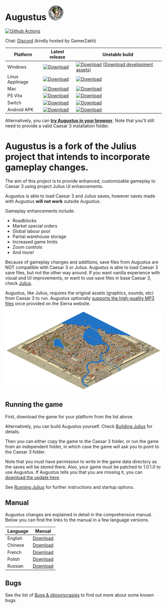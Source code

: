 # Augustus ![](res/julius_48.png)

[![Github Actions](https://github.com/Keriew/augustus/workflows/Build%20Augustus/badge.svg)](https://github.com/Keriew/Augustus/actions)

Chat: [Discord](http://www.discord.gg/GamerZakh) (kindly hosted by GamerZakh)

  
| Platform | Latest release | Unstable build |
|----------|----------------|----------------|
| Windows  | [![Download](https://augustus.josecadete.net/badge/release/windows.svg)](https://augustus.josecadete.net/download/latest/release/windows) | [![Download](https://augustus.josecadete.net/badge/development/windows.svg)](https://augustus.josecadete.net/download/latest/development/windows)  [(Download development assets)](https://augustus.josecadete.net/download/latest/development/assets) | 
| Linux AppImage | [![Download](https://augustus.josecadete.net/badge/release/linux-appimage.svg)](https://augustus.josecadete.net/download/latest/release/linux-appimage) | [![Download](https://augustus.josecadete.net/badge/development/linux-appimage.svg)](https://augustus.josecadete.net/download/latest/development/linux-appimage)
| Mac | [![Download](https://augustus.josecadete.net/badge/release/mac.svg)](https://augustus.josecadete.net/download/latest/release/mac) | [![Download](https://augustus.josecadete.net/badge/development/mac.svg)](https://augustus.josecadete.net/download/latest/development/mac) |
| PS Vita | [![Download](https://augustus.josecadete.net/badge/release/vita.svg)](https://augustus.josecadete.net/download/latest/release/vita)| [![Download](https://augustus.josecadete.net/badge/development/vita.svg)](https://augustus.josecadete.net/download/latest/development/vita) |
| Switch |  [![Download](https://augustus.josecadete.net/badge/release/switch.svg)](https://augustus.josecadete.net/download/latest/release/switch) | [![Download](https://augustus.josecadete.net/badge/development/switch.svg)](https://augustus.josecadete.net/download/latest/development/switch) |
| Android APK |  [![Download](https://augustus.josecadete.net/badge/release/android.svg)](https://augustus.josecadete.net/download/latest/release/android) | [![Download](https://augustus.josecadete.net/badge/development/android.svg)](https://augustus.josecadete.net/download/latest/development/android) |


Alternatively, you can [**try Augustus in your browser**](https://augustus.josecadete.net/play/). Note that you'll still need to provide a valid Caesar 3 installation folder.


Augustus is a fork of the Julius project that intends to incorporate gameplay changes.
=======
The aim of this project is to provide enhanced, customizable gameplay to Caesar 3 using project Julius UI enhancements.

Augustus is able to load Caesar 3 and Julius saves, however saves made with Augustus **will not work** outside Augustus.

Gameplay enhancements include:
- Roadblocks
- Market special orders
- Global labour pool
- Partial warehouse storage
- Increased game limits
- Zoom controls
- And more!

Because of gameplay changes and additions, save files from Augustus are NOT compatible with Caesar 3 or Julius. Augustus is able to load Caesar 3 save files, but not the other way around. If you want vanilla experience with visual and UI improvements, or want to use save files in base Caesar 3, check [Julius](https://github.com/bvschaik/julius).

Augustus, like Julius, requires the original assets (graphics, sounds, etc) from Caesar 3 to run. Augustus optionally [supports the high-quality MP3 files](https://github.com/bvschaik/julius/wiki/MP3-Support) once provided on the Sierra website.

[![](doc/main-image.png)](https://ppb.chymera.eu/fefa2d.png)

## Running the game

First, download the game for your platform from the list above.

Alternatively, you can build Augustus yourself. Check [Building Julius](doc/BUILDING.md)
for details.

Then you can either copy the game to the Caesar 3 folder, or run the game from an independent
folder, in which case the game will ask you to point to the Caesar 3 folder.

Note that you must have permission to write in the game data directory as the saves will be
stored there. Also, your game must be patched to 1.0.1.0 to use Augustus. If Augustus tells you that
you are missing it, you can [download the update here](https://github.com/bvschaik/julius/wiki/Patches).

See [Running Julius](https://github.com/bvschaik/julius/wiki/Running-Julius) for further instructions and startup options.

## Manual

Augustus changes are explained in detail in the comprehensive manual. Below you can find the links to the manual in a few language versions.

| Language | Manual |
|----------|--------|
|English   |[Download](https://github.com/Keriew/augustus/raw/master/res/manual/augustus_manual_3_0.pdf)|
|Chinese   |[Download](https://github.com/Keriew/augustus/raw/master/res/translated_manuals/augustus_manual_chinese_3.0.pdf)|
|French   |[Download](https://github.com/Keriew/augustus/raw/master/res/translated_manuals/augustus_manual_french_3.0.pdf)|
|Polish   |[Download](https://github.com/Keriew/augustus/raw/master/res/translated_manuals/augustus_manual_polish_3.0.pdf)|
|Russian   |[Download](https://github.com/Keriew/augustus/raw/master/res/translated_manuals/augustus_manual_russian_3.0.pdf)|

## Bugs

See the list of [Bugs & idiosyncrasies](https://github.com/bvschaik/julius/wiki/Caesar-3-bugs) to find out more about some known bugs.
